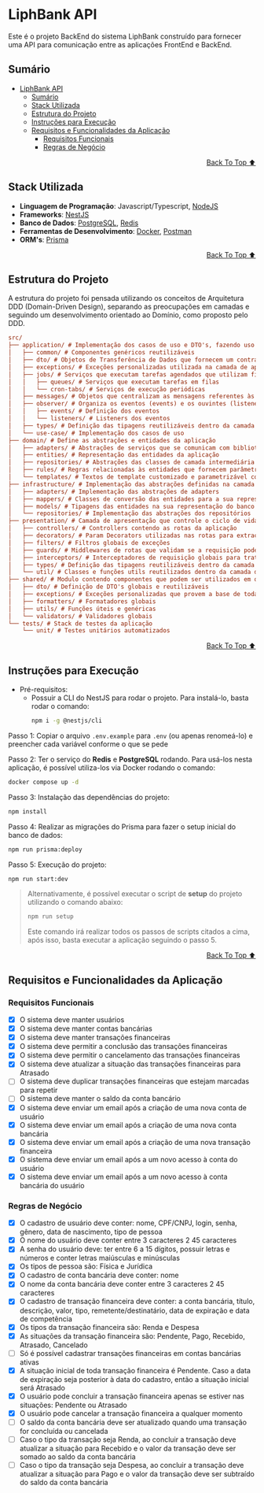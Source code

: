 # LiphBank API

Este é o projeto BackEnd do sistema LiphBank construído para fornecer uma API para comunicação entre as aplicações FrontEnd e BackEnd.

## Sumário

- [LiphBank API](#liphbank-api)
  - [Sumário](#sumário)
  - [Stack Utilizada](#stack-utilizada)
  - [Estrutura do Projeto](#estrutura-do-projeto)
  - [Instruções para Execução](#instruções-para-execução)
  - [Requisitos e Funcionalidades da Aplicação](#requisitos-e-funcionalidades-da-aplicação)
    - [Requisitos Funcionais](#requisitos-funcionais)
    - [Regras de Negócio](#regras-de-negócio)

<div align="right">

[Back To Top ⬆️](#liphbank-api)
</div>

## Stack Utilizada

- **Linguagem de Programação**: Javascript/Typescript, [NodeJS](https://nodejs.org/pt)
- **Frameworks**: [NestJS](https://nestjs.com/)
- **Banco de Dados**: [PostgreSQL](https://www.postgresql.org/), [Redis](https://redis.io/)
- **Ferramentas de Desenvolvimento**: [Docker](https://www.docker.com/), [Postman](https://www.postman.com/)
- **ORM's**: [Prisma](https://www.prisma.io/)

<div align="right">

[Back To Top ⬆️](#liphbank-api)
</div>

## Estrutura do Projeto

A estrutura do projeto foi pensada utilizando os conceitos de Arquitetura DDD (Domain-Driven Design), separando as preocupações em camadas e seguindo um desenvolvimento orientado ao Domínio, como proposto pelo DDD.

```ini
src/
├── application/ # Implementação dos casos de uso e DTO's, fazendo uso das abstrações definidas no domínio
│   ├── common/ # Componentes genéricos reutilizáveis
│   ├── dto/ # Objetos de Transferência de Dados que fornecem um contrato de entrada para os Casos de Uso
│   ├── exceptions/ # Exceções personalizadas utilizada na camada de aplicação
│   ├── jobs/ # Serviços que executam tarefas agendados que utilizam filas (queues) ou são executadas periodicamente (cron jobs)
│   │   ├── queues/ # Serviços que executam tarefas em filas
│   │   └── cron-tabs/ # Serviços de execução periódicas
│   ├── messages/ # Objetos que centralizam as mensagens referentes às entidades do domínio
│   ├── observer/ # Organiza os eventos (events) e os ouvintes (listeners) destes eventos
│   │   ├── events/ # Definição dos eventos
│   │   └── listeners/ # Listeners dos eventos
│   ├── types/ # Definição das tipagens reutilizáveis dentro da camada de aplicação
│   └── use-case/ # Implementação dos casos de uso
├── domain/ # Define as abstrações e entidades da aplicação
│   ├── adapters/ # Abstrações de serviços que se comunicam com bibliotecas externos ou lógica específica
│   ├── entities/ # Representação das entidades da aplicação
│   ├── repositories/ # Abstrações das classes de camada intermediária entre a aplicação e o banco de dados
│   ├── rules/ # Regras relacionadas às entidades que fornecem parâmetros como valores padrão e configurações específicas
│   └── templates/ # Textos de template customizado e parametrizável com base em variáveis dinâmicas
├── infrastructure/ # Implementação das abstrações definidas na camada de domínio
│   ├── adapters/ # Implementação das abstrações de adapters
│   ├── mappers/ # Classes de conversão das entidades para a sua representação do banco de dados (Model) e vice-versa
│   ├── models/ # Tipagens das entidades na sua representação do banco de dados
│   └── repositories/ # Implementação das abstrações dos repositórios
├── presentation/ # Camada de apresentação que controle o ciclo de vida das requisições (Entrada e Saída de dados da requisição)
│   ├── controllers/ # Controllers contendo as rotas da aplicação
│   ├── decorators/ # Param Decorators utilizadas nas rotas para extração de dados da requisição
│   ├── filters/ # Filtros globais de exceções
│   ├── guards/ # Middlewares de rotas que validam se a requisição pode ou não ser prosseguida
│   ├── interceptors/ # Interceptadores de requisição globais para trativa de resposta
│   ├── types/ # Definição das tipagens reutilizáveis dentro da camada de apresentação
│   └── util/ # Classes e funções utils reutilizados dentro da camada de apresentação
├── shared/ # Modulo contendo componentes que podem ser utilizados em qualquer camada
│   ├── dto/ # Definição de DTO's globais e reutilizáveis
│   ├── exceptions/ # Exceções personalizadas que provem a base de todas as outras exceções definidas na aplicação
│   ├── formatters/ # Formatadores globais
│   ├── utils/ # Funções úteis e genéricas
│   └── validators/ # Validadores globais
└── tests/ # Stack de testes da aplicação
    └── unit/ # Testes unitários automatizados
```

<div align="right">

[Back To Top ⬆️](#liphbank-api)
</div>

## Instruções para Execução

- Pré-requisitos:
  - Possuir a CLI do NestJS para rodar o projeto. Para instalá-lo, basta rodar o comando:
    ```bash
    npm i -g @nestjs/cli
    ```

Passo 1: Copiar o arquivo `.env.example` para `.env` (ou apenas renomeá-lo) e preencher cada variável conforme o que se pede

Passo 2: Ter o serviço do **Redis** e **PostgreSQL** rodando. Para usá-los nesta aplicação, é possível utiliza-los via Docker rodando o comando:

```bash
docker compose up -d
```

Passo 3: Instalação das dependências do projeto:

```bash
npm install
```

Passo 4: Realizar as migrações do Prisma para fazer o setup inicial do banco de dados:

```bash
npm run prisma:deploy
```

Passo 5: Execução do projeto:

```bash
npm run start:dev
```

> Alternativamente, é possível executar o script de **setup** do projeto utilizando o comando abaixo:
>
> ```bash
> npm run setup
> ```
> Este comando irá realizar todos os passos de scripts citados a cima, após isso, basta executar a aplicação seguindo o passo 5.

<div align="right">

[Back To Top ⬆️](#liphbank-api)
</div>

## Requisitos e Funcionalidades da Aplicação

### Requisitos Funcionais

- [X] O sistema deve manter usuários
- [X] O sistema deve manter contas bancárias
- [X] O sistema deve manter transações financeiras
- [X] O sistema deve permitir a conclusão das transações financeiras
- [X] O sistema deve permitir o cancelamento das transações financeiras
- [X] O sistema deve atualizar a situação das transações financeiras para Atrasado
- [ ] O sistema deve duplicar transações financeiras que estejam marcadas para repetir
- [ ] O sistema deve manter o saldo da conta bancário
- [X] O sistema deve enviar um email após a criação de uma nova conta de usuário
- [X] O sistema deve enviar um email após a criação de uma nova conta bancária
- [X] O sistema deve enviar um email após a criação de uma nova transação financeira
- [X] O sistema deve enviar um email após a um novo acesso à conta do usuário
- [X] O sistema deve enviar um email após a um novo acesso à conta bancária do usuário

### Regras de Negócio

- [X] O cadastro de usuário deve conter: nome, CPF/CNPJ, login, senha, gênero, data de nascimento, tipo de pessoa
- [X] O nome do usuário deve conter entre 3 caracteres 2 45 caracteres
- [X] A senha do usuário deve: ter entre 6 a 15 dígitos, possuir letras e números e conter letras maiúsculas e minúsculas
- [X] Os tipos de pessoa são: Física e Jurídica
- [X] O cadastro de conta bancária deve conter: nome
- [X] O nome da conta bancária deve conter entre 3 caracteres 2 45 caracteres
- [X] O cadastro de transação financeira deve conter: a conta bancária, título, descrição, valor, tipo, remetente/destinatário, data de expiração e data de competência
- [X] Os tipos da transação financeira são: Renda e Despesa
- [X] As situações da transação financeira são: Pendente, Pago, Recebido, Atrasado, Cancelado
- [ ] Só é possível cadastrar transações financeiras em contas bancárias ativas
- [X] A situação inicial de toda transação financeira é Pendente. Caso a data de expiração seja posterior à data do cadastro, então a situação inicial será Atrasado
- [X] O usuário pode concluir a transação financeira apenas se estiver nas situações: Pendente ou Atrasado
- [X] O usuário pode cancelar a transação financeira a qualquer momento
- [ ] O saldo da conta bancária deve ser atualizado quando uma transação for concluída ou cancelada
- [ ] Caso o tipo da transação seja Renda, ao concluir a transação deve atualizar a situação para Recebido e o valor da transação deve ser somado ao saldo da conta bancária
- [ ] Caso o tipo da transação seja Despesa, ao concluir a transação deve atualizar a situação para Pago e o valor da transação deve ser subtraído do saldo da conta bancária